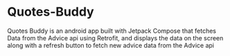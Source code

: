 # Quotes-Buddy
 Quotes Buddy is an android app built with Jetpack Compose that fetches Data from the Advice api using Retrofit, and displays the data on the screen along with a refresh button to fetch new advice data from the Advice api
